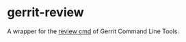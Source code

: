 # gerrit-review
A wrapper for the [review cmd](https://gerrit-review.googlesource.com/Documentation/cmd-review.html) of Gerrit Command Line Tools.
